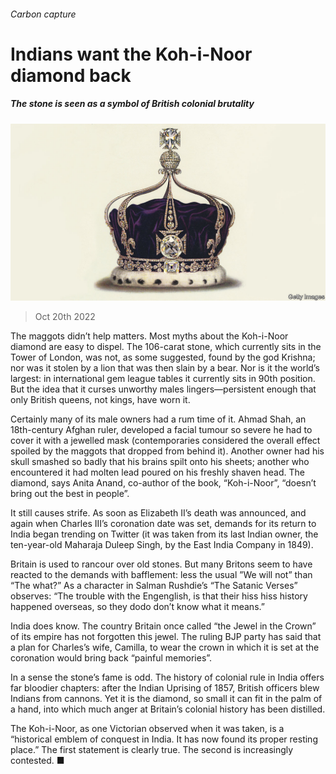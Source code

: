 ###### Carbon capture

# Indians want the Koh-i-Noor diamond back 

##### The stone is seen as a symbol of British colonial brutality 

![image](images/20221022_BRP001.jpg) 

> Oct 20th 2022 

The maggots didn’t help matters. Most myths about the Koh-i-Noor diamond are easy to dispel. The 106-carat stone, which currently sits in the Tower of London, was not, as some suggested, found by the god Krishna; nor was it stolen by a lion that was then slain by a bear. Nor is it the world’s largest: in international gem league tables it currently sits in 90th position. But the idea that it curses unworthy males lingers—persistent enough that only British queens, not kings, have worn it. 

Certainly many of its male owners had a rum time of it. Ahmad Shah, an 18th-century Afghan ruler, developed a facial tumour so severe he had to cover it with a jewelled mask (contemporaries considered the overall effect spoiled by the maggots that dropped from behind it). Another owner had his skull smashed so badly that his brains spilt onto his sheets; another who encountered it had molten lead poured on his freshly shaven head. The diamond, says Anita Anand, co-author of the book, “Koh-i-Noor”, “doesn’t bring out the best in people”.

It still causes strife. As soon as Elizabeth II’s death was announced, and again when Charles III’s coronation date was set, demands for its return to India began trending on Twitter (it was taken from its last Indian owner, the ten-year-old Maharaja Duleep Singh, by the East India Company in 1849). 

Britain is used to rancour over old stones. But many Britons seem to have reacted to the demands with bafflement: less the usual ”We will not” than “The what?” As a character in Salman Rushdie’s “The Satanic Verses” observes: “The trouble with the Engenglish, is that their hiss hiss history happened overseas, so they dodo don’t know what it means.” 

India does know. The country Britain once called “the Jewel in the Crown” of its empire has not forgotten this jewel. The ruling BJP party has said that a plan for Charles’s wife, Camilla, to wear the crown in which it is set at the coronation would bring back “painful memories”. 

In a sense the stone’s fame is odd. The history of colonial rule in India offers far bloodier chapters: after the Indian Uprising of 1857, British officers blew Indians from cannons. Yet it is the diamond, so small it can fit in the palm of a hand, into which much anger at Britain’s colonial history has been distilled. 

The Koh-i-Noor, as one Victorian observed when it was taken, is a “historical emblem of conquest in India. It has now found its proper resting place.” The first statement is clearly true. The second is increasingly contested. ■

